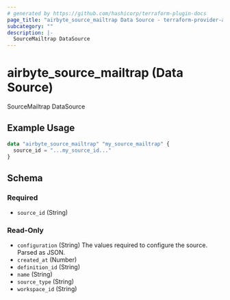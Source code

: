 ```yaml
---
# generated by https://github.com/hashicorp/terraform-plugin-docs
page_title: "airbyte_source_mailtrap Data Source - terraform-provider-airbyte"
subcategory: ""
description: |-
  SourceMailtrap DataSource
---
```


# airbyte_source_mailtrap (Data Source)

SourceMailtrap DataSource

## Example Usage

```terraform
data "airbyte_source_mailtrap" "my_source_mailtrap" {
  source_id = "...my_source_id..."
}
```

<!-- schema generated by tfplugindocs -->
## Schema

### Required

- `source_id` (String)

### Read-Only

- `configuration` (String) The values required to configure the source. Parsed as JSON.
- `created_at` (Number)
- `definition_id` (String)
- `name` (String)
- `source_type` (String)
- `workspace_id` (String)
